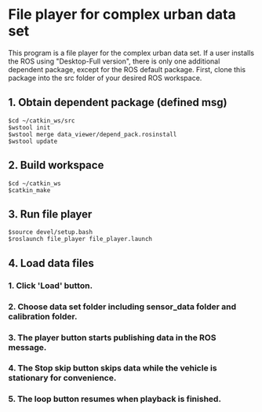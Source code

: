 # File player for complex urban data set

This program is a file player for the complex urban data set. If a user installs the ROS using "Desktop-Full version", there is only one additional dependent package, except for the ROS default package. First, clone this package into the src folder of your desired ROS workspace.

## 1. Obtain dependent package (defined msg)

```
$cd ~/catkin_ws/src
$wstool init
$wstool merge data_viewer/depend_pack.rosinstall
$wstool update
```

## 2. Build workspace

```
$cd ~/catkin_ws
$catkin_make
```

## 3. Run file player

```
$source devel/setup.bash
$roslaunch file_player file_player.launch
```

## 4. Load data files

### 1. Click 'Load' button.
### 2. Choose data set folder including sensor_data folder and calibration folder.
### 3. The player button starts publishing data in the ROS message.
### 4. The Stop skip button skips data while the vehicle is stationary for convenience.
### 5. The loop button resumes when playback is finished.
